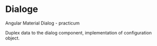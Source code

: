 # Dialoge
Angular Material Dialog - practicum

Duplex data to the dialog component, implementation of configuration object.
